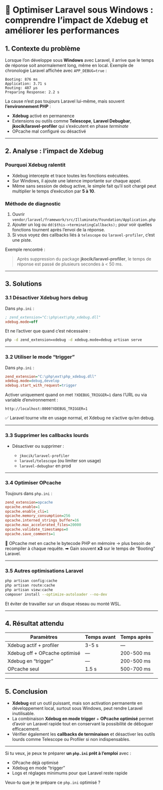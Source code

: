 # 🚀 Optimiser Laravel sous Windows : comprendre l’impact de Xdebug et améliorer les performances

## 1. Contexte du problème

Lorsque l’on développe sous **Windows** avec Laravel, il arrive que le temps de réponse soit anormalement long, même en local.
Exemple de chronologie Laravel affichée avec `APP_DEBUG=true` :

```
Booting: 876 ms
Application: 3.71 s
Routing: 487 μs
Preparing Response: 2.2 s
```

La cause n’est pas toujours Laravel lui-même, mais souvent **l’environnement PHP** :

* **Xdebug** activé en permanence
* Extensions ou outils comme **Telescope**, **Laravel Debugbar**, **jkocik/laravel-profiler** qui s’exécutent en phase *terminate*
* OPcache mal configuré ou désactivé

---

## 2. Analyse : l’impact de Xdebug

### Pourquoi Xdebug ralentit

* Xdebug intercepte et trace toutes les fonctions exécutées.
* Sur Windows, il ajoute une latence importante sur chaque appel.
* Même sans session de debug active, le simple fait qu’il soit chargé peut multiplier le temps d’exécution par **5 à 10**.

### Méthode de diagnostic

1. Ouvrir `vendor/laravel/framework/src/Illuminate/Foundation/Application.php`
2. Ajouter un log ou `dd($this->terminatingCallbacks);` pour voir quelles fonctions tournent après l’envoi de la réponse.
3. Si vous voyez des callbacks liés à `telescope` ou `laravel-profiler`, c’est une piste.

Exemple rencontré :

> Après suppression du package **jkocik/laravel-profiler**, le temps de réponse est passé de plusieurs secondes à < 50 ms.

---

## 3. Solutions

### 3.1 Désactiver Xdebug hors debug

Dans `php.ini` :

```ini
; zend_extension="C:\php\ext\php_xdebug.dll"
xdebug.mode=off
```

Et ne l’activer que quand c’est nécessaire :

```bash
php -d zend_extension=xdebug -d xdebug.mode=debug artisan serve
```

---

### 3.2 Utiliser le mode “trigger”

Dans `php.ini` :

```ini
zend_extension="C:\php\ext\php_xdebug.dll"
xdebug.mode=debug,develop
xdebug.start_with_request=trigger
```

Activer uniquement quand on met `?XDEBUG_TRIGGER=1` dans l’URL ou via variable d’environnement :

```
http://localhost:8000?XDEBUG_TRIGGER=1
```

✅ Laravel tourne vite en usage normal, et Xdebug ne s’active qu’en debug.

---

### 3.3 Supprimer les callbacks lourds

* Désactiver ou supprimer :

  * `jkocik/laravel-profiler`
  * `laravel/telescope` (ou limiter son usage)
  * `laravel-debugbar` en prod

---

### 3.4 Optimiser OPcache

Toujours dans `php.ini` :

```ini
zend_extension=opcache
opcache.enable=1
opcache.enable_cli=1
opcache.memory_consumption=256
opcache.interned_strings_buffer=16
opcache.max_accelerated_files=20000
opcache.validate_timestamps=0
opcache.save_comments=1
```

📌 OPcache met en cache le bytecode PHP en mémoire → plus besoin de recompiler à chaque requête.
➡ Gain souvent **x3** sur le temps de “Booting” Laravel.

---

### 3.5 Autres optimisations Laravel

```bash
php artisan config:cache
php artisan route:cache
php artisan view:cache
composer install --optimize-autoloader --no-dev
```

Et éviter de travailler sur un disque réseau ou monté WSL.

---

## 4. Résultat attendu

| Paramètres                    | Temps avant | Temps après |
| ----------------------------- | ----------- | ----------- |
| Xdebug actif + profiler       | 3-5 s       | —           |
| Xdebug off + OPcache optimisé | —           | 200-500 ms  |
| Xdebug en “trigger”           | —           | 200-500 ms  |
| OPcache seul                  | 1.5 s       | 500-700 ms  |

---

## 5. Conclusion

* **Xdebug** est un outil puissant, mais son activation permanente en développement local, surtout sous Windows, peut rendre Laravel inutilisable.
* La combinaison **Xdebug en mode trigger** + **OPcache optimisé** permet d’avoir un Laravel rapide tout en conservant la possibilité de déboguer efficacement.
* Vérifier également les **callbacks de terminaison** et désactiver les outils lourds comme Telescope ou Profiler si non indispensables.

---

Si tu veux, je peux te préparer **un `php.ini` prêt à l’emploi** avec :

* OPcache déjà optimisé
* Xdebug en mode “trigger”
* Logs et réglages minimums pour que Laravel reste rapide

Veux-tu que je te prépare ce `php.ini` optimisé ?

